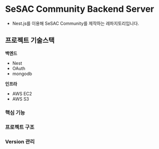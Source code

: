 # SeSAC Community Backend Server

- Nest.js를 이용해 SeSAC Community를 제작하는 레파지토리입니다. 
## 프로젝트 기술스택

**백엔드**

- Nest
- OAuth
- mongodb

**인프라**

- AWS EC2
- AWS S3

### 핵심 기능

### 프로젝트 구조
### Version 관리
